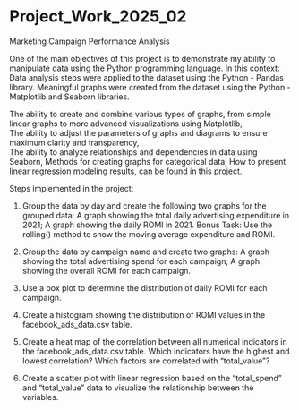 # Project_Work_2025_02
 Marketing Campaign Performance Analysis


One of the main objectives of this project is to demonstrate my ability to manipulate data using the Python programming language.
In this context:
Data analysis steps were applied to the dataset using the Python - Pandas library.
Meaningful graphs were created from the dataset using the Python - Matplotlib and Seaborn libraries.


The ability to create and combine various types of graphs, from simple linear graphs to more advanced visualizations using Matplotlib,  
The ability to adjust the parameters of graphs and diagrams to ensure maximum clarity and transparency,  
The ability to analyze relationships and dependencies in data using Seaborn,
Methods for creating graphs for categorical data,
How to present linear regression modeling results, can be found in this project.


Steps implemented in the project:

1. Group the data by day and create the following two graphs for the grouped data:
  A graph showing the total daily advertising expenditure in 2021;
  A graph showing the daily ROMI in 2021. Bonus Task: Use the rolling() method to show the moving average expenditure and ROMI.

2. Group the data by campaign name and create two graphs:
  A graph showing the total advertising spend for each campaign;
  A graph showing the overall ROMI for each campaign.

3. Use a box plot to determine the distribution of daily ROMI for each campaign.

4. Create a histogram showing the distribution of ROMI values in the facebook_ads_data.csv table.

5. Create a heat map of the correlation between all numerical indicators in the facebook_ads_data.csv table. Which indicators have the highest and lowest correlation? Which factors are correlated with “total_value”?

6. Create a scatter plot with linear regression based on the “total_spend” and “total_value” data to visualize the relationship between the variables.
